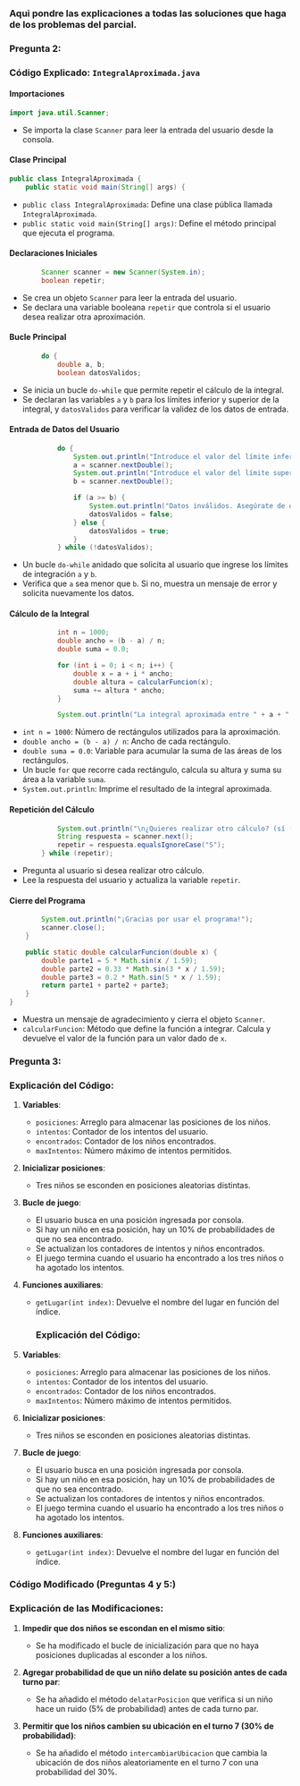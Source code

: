 ### Aqui pondre las explicaciones a todas las soluciones que haga de los problemas del parcial.

### Pregunta 2:

### Código Explicado: `IntegralAproximada.java`

#### Importaciones
```java
import java.util.Scanner;
```
- Se importa la clase `Scanner` para leer la entrada del usuario desde la consola.

#### Clase Principal
```java
public class IntegralAproximada {
    public static void main(String[] args) {
```
- `public class IntegralAproximada`: Define una clase pública llamada `IntegralAproximada`.
- `public static void main(String[] args)`: Define el método principal que ejecuta el programa.

#### Declaraciones Iniciales
```java
        Scanner scanner = new Scanner(System.in);
        boolean repetir;
```
- Se crea un objeto `Scanner` para leer la entrada del usuario.
- Se declara una variable booleana `repetir` que controla si el usuario desea realizar otra aproximación.

#### Bucle Principal
```java
        do {
            double a, b;
            boolean datosValidos;
```
- Se inicia un bucle `do-while` que permite repetir el cálculo de la integral.
- Se declaran las variables `a` y `b` para los límites inferior y superior de la integral, y `datosValidos` para verificar la validez de los datos de entrada.

#### Entrada de Datos del Usuario
```java
            do {
                System.out.println("Introduce el valor del límite inferior (a): ");
                a = scanner.nextDouble();
                System.out.println("Introduce el valor del límite superior (b): ");
                b = scanner.nextDouble();

                if (a >= b) {
                    System.out.println("Datos inválidos. Asegúrate de que a < b.\n");
                    datosValidos = false;
                } else {
                    datosValidos = true;
                }
            } while (!datosValidos);
```
- Un bucle `do-while` anidado que solicita al usuario que ingrese los límites de integración `a` y `b`.
- Verifica que `a` sea menor que `b`. Si no, muestra un mensaje de error y solicita nuevamente los datos.

#### Cálculo de la Integral
```java
            int n = 1000;
            double ancho = (b - a) / n;
            double suma = 0.0;

            for (int i = 0; i < n; i++) {
                double x = a + i * ancho;
                double altura = calcularFuncion(x);
                suma += altura * ancho;
            }

            System.out.println("La integral aproximada entre " + a + " y " + b + " es: " + suma);
```
- `int n = 1000`: Número de rectángulos utilizados para la aproximación.
- `double ancho = (b - a) / n`: Ancho de cada rectángulo.
- `double suma = 0.0`: Variable para acumular la suma de las áreas de los rectángulos.
- Un bucle `for` que recorre cada rectángulo, calcula su altura y suma su área a la variable `suma`.
- `System.out.println`: Imprime el resultado de la integral aproximada.

#### Repetición del Cálculo
```java
            System.out.println("\n¿Quieres realizar otro cálculo? (sí (S) / no (N)): ");
            String respuesta = scanner.next();
            repetir = respuesta.equalsIgnoreCase("S");
        } while (repetir);
```
- Pregunta al usuario si desea realizar otro cálculo.
- Lee la respuesta del usuario y actualiza la variable `repetir`.

#### Cierre del Programa
```java
        System.out.println("¡Gracias por usar el programa!");
        scanner.close();
    }

    public static double calcularFuncion(double x) {
        double parte1 = 5 * Math.sin(x / 1.59);
        double parte2 = 0.33 * Math.sin(3 * x / 1.59);
        double parte3 = 0.2 * Math.sin(5 * x / 1.59);
        return parte1 + parte2 + parte3;
    }
}
```
- Muestra un mensaje de agradecimiento y cierra el objeto `Scanner`.
- `calcularFuncion`: Método que define la función a integrar. Calcula y devuelve el valor de la función para un valor dado de `x`.

### Pregunta 3:

### Explicación del Código:
1. **Variables**:
   - `posiciones`: Arreglo para almacenar las posiciones de los niños.
   - `intentos`: Contador de los intentos del usuario.
   - `encontrados`: Contador de los niños encontrados.
   - `maxIntentos`: Número máximo de intentos permitidos.

2. **Inicializar posiciones**:
   - Tres niños se esconden en posiciones aleatorias distintas.

3. **Bucle de juego**:
   - El usuario busca en una posición ingresada por consola.
   - Si hay un niño en esa posición, hay un 10% de probabilidades de que no sea encontrado.
   - Se actualizan los contadores de intentos y niños encontrados.
   - El juego termina cuando el usuario ha encontrado a los tres niños o ha agotado los intentos.

4. **Funciones auxiliares**:
   - `getLugar(int index)`: Devuelve el nombre del lugar en función del índice.

     ### Explicación del Código:

1. **Variables**:
   - `posiciones`: Arreglo para almacenar las posiciones de los niños.
   - `intentos`: Contador de los intentos del usuario.
   - `encontrados`: Contador de los niños encontrados.
   - `maxIntentos`: Número máximo de intentos permitidos.

2. **Inicializar posiciones**:
   - Tres niños se esconden en posiciones aleatorias distintas.

3. **Bucle de juego**:
   - El usuario busca en una posición ingresada por consola.
   - Si hay un niño en esa posición, hay un 10% de probabilidades de que no sea encontrado.
   - Se actualizan los contadores de intentos y niños encontrados.
   - El juego termina cuando el usuario ha encontrado a los tres niños o ha agotado los intentos.

4. **Funciones auxiliares**:
   - `getLugar(int index)`: Devuelve el nombre del lugar en función del índice.

### Código Modificado (Preguntas 4 y 5:)

### Explicación de las Modificaciones:

1. **Impedir que dos niños se escondan en el mismo sitio**:
   - Se ha modificado el bucle de inicialización para que no haya posiciones duplicadas al esconder a los niños.

2. **Agregar probabilidad de que un niño delate su posición antes de cada turno par**:
   - Se ha añadido el método `delatarPosicion` que verifica si un niño hace un ruido (5% de probabilidad) antes de cada turno par.

3. **Permitir que los niños cambien su ubicación en el turno 7 (30% de probabilidad)**:
   - Se ha añadido el método `intercambiarUbicacion` que cambia la ubicación de dos niños aleatoriamente en el turno 7 con una probabilidad del 30%.
